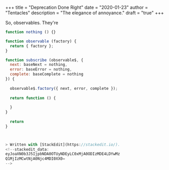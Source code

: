 +++
title = "Deprecation Done Right"
date = "2020-01-23"
author = "Tentacles"
description = "The elegance of annoyance."
draft = "true"
+++

So, observables. They're

```js
function nothing () {}

function observable (factory) {
  return { factory };
}

function subscribe (observable$, { 
  next: baseNext = nothing,
  error: baseError = nothing,
  complete: baseComplete = nothing
}) {
  
  observable$.factory({ next, error, complete });
  
  return function () {
    
  }
}
  
  return 
}



> Written with [StackEdit](https://stackedit.io/).
<!--stackedit_data:
eyJoaXN0b3J5IjpbNDA0OTUyNDEyLC0xMjA0ODIzMDE4LDYwMz
Q1MjIzMCwtNjA0Njc4MDI0XX0=
-->